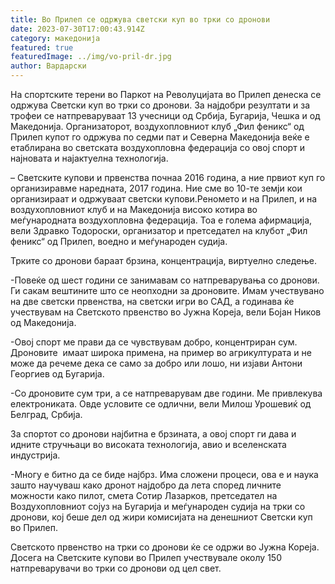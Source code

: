 ```yaml
---
title: Во Прилеп се одржува светски куп во трки со дронови
date: 2023-07-30T17:00:43.914Z
category: македонија
featured: true
featuredImage: ../img/vo-pril-dr.jpg
author: Вардарски
---
```

<!--StartFragment-->

На спортските терени во Паркот на Револуцијата во Прилеп денеска се одржува Светски куп во трки со дронови. За најдобри резултати и за трофеи се натпреваруваат 13 учесници од Србија, Бугарија, Чешка и од Македонија. Организаторот, воздухопловниот клуб „Фил феникс“ од Прилеп купот го одржува по седми пат и Северна Македонија веќе е етаблирана во светската воздухопловна федерација со овој спорт и најновата и најактуелна технологија.

<!--EndFragment-->

<!--StartFragment-->

– Светските купови и првенства почнаа 2016 година, а ние првиот куп го организиравме наредната, 2017 година. Ние сме во 10-те земји кои организираат и одржуваат светски купови.Реномето и на Прилеп, и на воздухопловниот клуб и на Македонија високо котира во меѓународната воздухопловна федерација. Тоа е голема афирмација, вели Здравко Тодороски, организатор и претседател на клубот „Фил феникс“ од Прилеп, воедно и меѓународен судија.

Трките со дронови бараат брзина, концентрација, виртуелно следење.

\-Повеќе од шест години се занимавам со натпреварувања со дронови. Ги сакам вештините што се неопходни за дроновите. Имам учествувано на две светски првенства, на светски игри во САД, а годинава ќе учествувам на Светското првенство во Јужна Кореја, вели Бојан Ников од Македонија.

\-Овој спорт ме прави да се чувствувам добро, концентриран сум. Дроновите  имаат широка примена, на пример во агрикултурата и не може да речеме дека се само за добро или лошо, ни изјави Антони Георгиев од Бугарија.

<!--EndFragment-->

<!--StartFragment-->

\-Со дроновите сум три, а се натпреварувам две години. Ме привлекува електрониката. Овде условите се одлични, вели Милош Урошевиќ од Белград, Србија.

За спортот со дронови најбитна е брзината, а овој спорт ги дава и идните стручњаци во високата технологија, авио и вселенската индустрија.

\-Многу е битно да се биде најбрз. Има сложени процеси, ова е и наука зашто научуваш како дронот најдобро да лета според личните можности како пилот, смета Сотир Лазарков, претседател на Воздухопловниот сојуз на Бугарија и меѓународен судија на трки со дронови, кој беше дел од жири комисијата на денешниот Светски куп во Прилеп.

Светското првенство на трки со дронови ќе се одржи во Јужна Кореја. Досега на Светските купови во Прилеп учествувале околу 150 натпреварувачи во трки со дронови од цел свет.

<!--EndFragment-->
